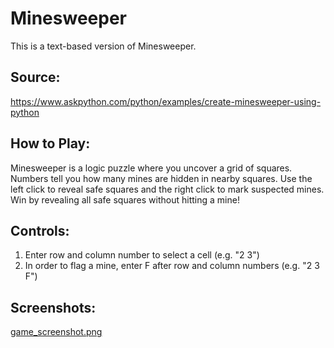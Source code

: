 # Minesweeper

This is a text-based version of Minesweeper.

## Source:
https://www.askpython.com/python/examples/create-minesweeper-using-python

## How to Play:
Minesweeper is a logic puzzle where you uncover a grid of squares. Numbers tell you how many mines are hidden in nearby squares. Use the left click to reveal safe squares and the right click to mark suspected mines. Win by revealing all safe squares without hitting a mine!

## Controls:
1. Enter row and column number to select a cell (e.g. "2 3")
2. In order to flag a mine, enter F after row and column numbers (e.g. "2 3 F")

## Screenshots:
[game_screenshot.png](https://github.com/phiredz/minesweeper_pw/blob/main/game_screenshot.png)
